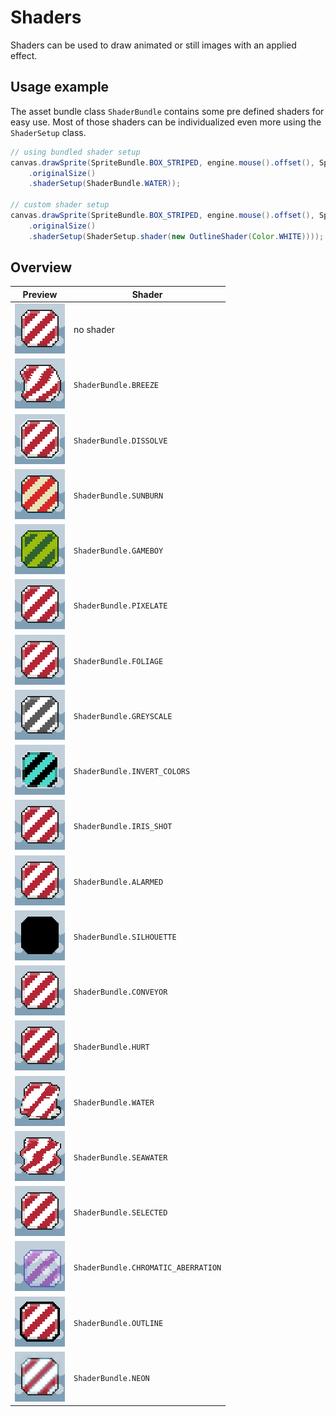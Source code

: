 # Shaders

Shaders can be used to draw animated or still images with an applied effect.

## Usage example

The asset bundle class `ShaderBundle` contains some pre defined shaders for easy use. Most of those shaders can be
individualized even more using the `ShaderSetup` class.

``` java
// using bundled shader setup
canvas.drawSprite(SpriteBundle.BOX_STRIPED, engine.mouse().offset(), SpriteDrawOptions
    .originalSize()
    .shaderSetup(ShaderBundle.WATER));

// custom shader setup
canvas.drawSprite(SpriteBundle.BOX_STRIPED, engine.mouse().offset(), SpriteDrawOptions
    .originalSize()
    .shaderSetup(ShaderSetup.shader(new OutlineShader(Color.WHITE))));
```

## Overview

| Preview                                           | Shader                              |
|---------------------------------------------------|-------------------------------------|
| ![NONE](NONE.gif)                                 | no shader                           |
| ![BREEZE](BREEZE.gif)                             | `ShaderBundle.BREEZE`               |
| ![DISSOLVE](DISSOLVE.gif)                         | `ShaderBundle.DISSOLVE`             |
| ![SUNBURN](SUNBURN.gif)                           | `ShaderBundle.SUNBURN`              |
| ![GAMEBOY](GAMEBOY.gif)                           | `ShaderBundle.GAMEBOY`              |
| ![PIXELATE](PIXELATE.gif)                         | `ShaderBundle.PIXELATE`             |
| ![FOLIAGE](FOLIAGE.gif)                           | `ShaderBundle.FOLIAGE`              |
| ![GREYSCALE](GREYSCALE.gif)                       | `ShaderBundle.GREYSCALE`            |
| ![INVERT_COLORS](INVERT_COLORS.gif)               | `ShaderBundle.INVERT_COLORS`        |
| ![IRIS_SHOT](IRIS_SHOT.gif)                       | `ShaderBundle.IRIS_SHOT`            |
| ![ALARMED](ALARMED.gif)                           | `ShaderBundle.ALARMED`              |
| ![SILHOUETTE](SILHOUETTE.gif)                     | `ShaderBundle.SILHOUETTE`           |
| ![CONVEYOR](CONVEYOR.gif)                         | `ShaderBundle.CONVEYOR`             |
| ![HURT](HURT.gif)                                 | `ShaderBundle.HURT`                 |
| ![WATER](WATER.gif)                               | `ShaderBundle.WATER`                |
| ![SEAWATER](SEAWATER.gif)                         | `ShaderBundle.SEAWATER`             |
| ![SELECTED](SELECTED.gif)                         | `ShaderBundle.SELECTED`             |
| ![CHROMATIC_ABERRATION](CHROMATIC_ABERRATION.gif) | `ShaderBundle.CHROMATIC_ABERRATION` |
| ![OUTLINE](OUTLINE.gif)                           | `ShaderBundle.OUTLINE`              |
| ![NEON](NEON.gif)                                 | `ShaderBundle.NEON`                 |

